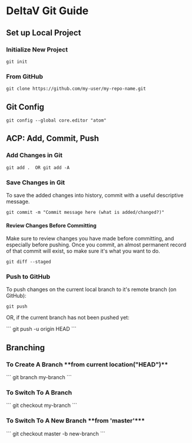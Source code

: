 <h1>DeltaV Git Guide</h1>
<h2>Set up Local Project</h2>
<h3>Initialize New Project</h3>

```
git init
```

<h3>From GitHub</h3>

```
git clone https://github.com/my-user/my-repo-name.git
```

<h2>Git Config</h2>

```
git config --global core.editor "atom"
```

<h2>ACP: Add, Commit, Push</h2>
<h3>Add Changes in Git</h3>

```
git add .  OR git add -A
```

<h3>Save Changes in Git</h3>
<p> To save the added changes into history, commit with a useful descriptive message.</p>

```
git commit -m "Commit message here (what is added/changed?)"
```

<h4>Review Changes Before Committing</h4>
<p>Make sure to review changes you have made before committing, and especially before pushing. Once you commit, an almost permanent record of that commit will exist, so make sure it's what you want to do.</p>

```
git diff --staged
```

<h3>Push to GitHub</h3>
<p>To push changes on the current local branch to it's remote branch (on GitHub):</p>

```
git push
```
<p>OR, if the current branch has not been pushed yet:</p>
```
git push -u origin HEAD
```

<h2>Branching</h2>
<h3>To Create A Branch **from current location("HEAD")**</h3>
```
git branch my-branch
```
<h3>To Switch To A Branch</h3>
```
git checkout my-branch
```
<h3>To Switch To A New Branch **from 'master'***</h3>
```
git checkout master -b new-branch
```
